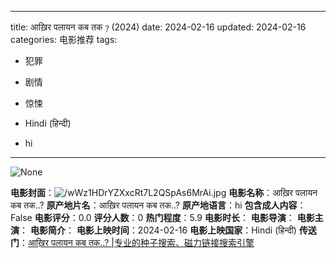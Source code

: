 
---
title: आख़िर पलायन कब तक﹖(2024)
date: 2024-02-16
updated: 2024-02-16
categories: 电影推荐
tags:

- 犯罪
- 剧情
- 惊悚

- Hindi (हिन्दी)
- hi
---

<img src="https://image.tmdb.org/t/p/originalNone" alt="None" title="None">

**电影封面**：<img src="https://image.tmdb.org/t/p/w200/wWz1HDrYZXxcRt7L2QSpAs6MrAi.jpg" alt="/wWz1HDrYZXxcRt7L2QSpAs6MrAi.jpg" title="/wWz1HDrYZXxcRt7L2QSpAs6MrAi.jpg">
**电影名称**：आख़िर पलायन कब तक..?
**原产地片名**：आख़िर पलायन कब तक..?
**原产地语言**：hi
**包含成人内容**：False
**电影评分**：0.0
**评分人数**：0
**热门程度**：5.9
**电影时长**：
**电影导演**：
**电影主演**：
**电影简介**：
**电影上映时间**：2024-02-16
**电影上映国家**：Hindi (हिन्दी)
**传送门**：[आख़िर पलायन कब तक..? |专业的种子搜索、磁力链接搜索引擎](https://movie.amd794.com:2083/?search=%E0%A4%86%E0%A4%96%E0%A4%BC%E0%A4%BF%E0%A4%B0%20%E0%A4%AA%E0%A4%B2%E0%A4%BE%E0%A4%AF%E0%A4%A8%20%E0%A4%95%E0%A4%AC%20%E0%A4%A4%E0%A4%95..%3F&ordering=&mode=match_phrase&page_size=10&page=1)

